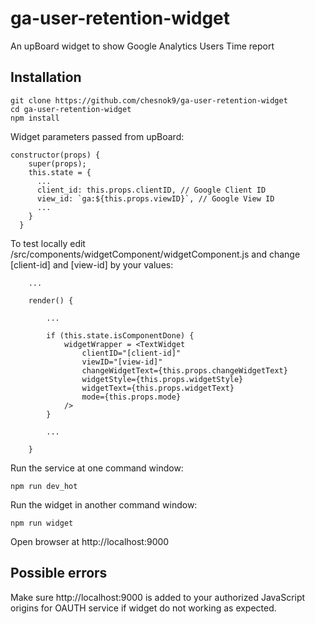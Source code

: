 # ga-user-retention-widget

An upBoard widget to show Google Analytics Users Time report

## Installation

```
git clone https://github.com/chesnok9/ga-user-retention-widget
cd ga-user-retention-widget
npm install
```

Widget parameters passed from upBoard:
```
constructor(props) {
    super(props);
    this.state = {
      ...
      client_id: this.props.clientID, // Google Client ID
      view_id: `ga:${this.props.viewID}`, // Google View ID
      ...
    }
  }
```

To test locally edit /src/components/widgetComponent/widgetComponent.js and change [client-id] and [view-id] by your values:
```
    ...

    render() {

        ...

        if (this.state.isComponentDone) {
            widgetWrapper = <TextWidget
                clientID="[client-id]"
                viewID="[view-id]"
                changeWidgetText={this.props.changeWidgetText}
                widgetStyle={this.props.widgetStyle}
                widgetText={this.props.widgetText}
                mode={this.props.mode}
            />
        }

        ...

    }
```

Run the service at one command window:
```
npm run dev_hot
```

Run the widget in another command window:
```
npm run widget
```

Open browser at http://localhost:9000

## Possible errors

Make sure http://localhost:9000 is added to your authorized JavaScript origins for OAUTH service if widget do not working as expected.